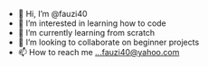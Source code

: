 - 👋 Hi, I’m @fauzi40
- 👀 I’m interested in learning how to code
- 🌱 I’m currently learning from scratch
- 💞️ I’m looking to collaborate on beginner projects
- 📫 How to reach me ...fauzi40@yahoo.com

<!---
fauzi40/fauzi40 is a ✨ special ✨ repository because its `README.md` (this file) appears on your GitHub profile.
You can click the Preview link to take a look at your changes.
--->
